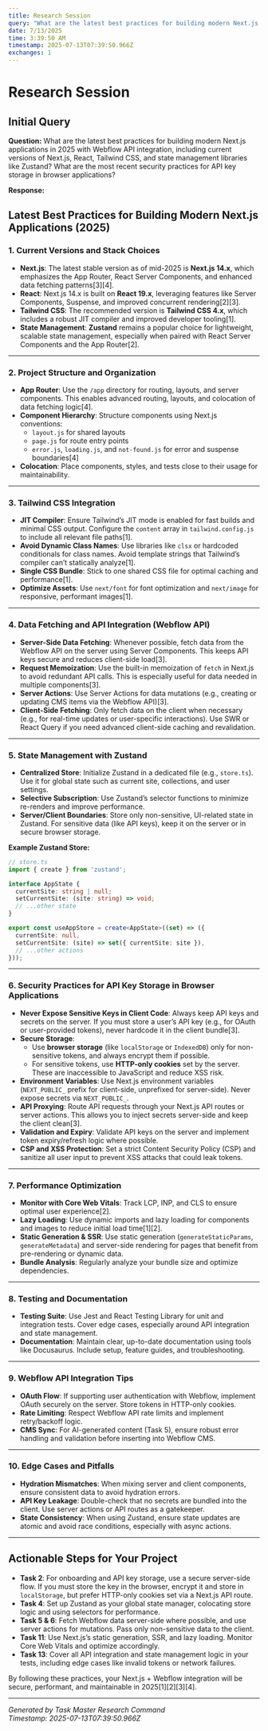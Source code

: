 ```yaml
---
title: Research Session
query: "What are the latest best practices for building modern Next.js applications in 2025 with Webflow API integration, including current versions of Next.js, React, Tailwind CSS, and state management libraries like Zustand? What are the most recent security practices for API key storage in browser applications?"
date: 7/13/2025
time: 3:39:50 AM
timestamp: 2025-07-13T07:39:50.966Z
exchanges: 1
---
```


# Research Session

## Initial Query

**Question:** What are the latest best practices for building modern Next.js applications in 2025 with Webflow API integration, including current versions of Next.js, React, Tailwind CSS, and state management libraries like Zustand? What are the most recent security practices for API key storage in browser applications?

**Response:**

## Latest Best Practices for Building Modern Next.js Applications (2025)

### 1. **Current Versions and Stack Choices**

- **Next.js**: The latest stable version as of mid-2025 is **Next.js 14.x**, which emphasizes the App Router, React Server Components, and enhanced data fetching patterns[3][4].
- **React**: Next.js 14.x is built on **React 19.x**, leveraging features like Server Components, Suspense, and improved concurrent rendering[2][3].
- **Tailwind CSS**: The recommended version is **Tailwind CSS 4.x**, which includes a robust JIT compiler and improved developer tooling[1].
- **State Management**: **Zustand** remains a popular choice for lightweight, scalable state management, especially when paired with React Server Components and the App Router[2].

---

### 2. **Project Structure and Organization**

- **App Router**: Use the `/app` directory for routing, layouts, and server components. This enables advanced routing, layouts, and colocation of data fetching logic[4].
- **Component Hierarchy**: Structure components using Next.js conventions:
  - `layout.js` for shared layouts
  - `page.js` for route entry points
  - `error.js`, `loading.js`, and `not-found.js` for error and suspense boundaries[4]
- **Colocation**: Place components, styles, and tests close to their usage for maintainability.

---

### 3. **Tailwind CSS Integration**

- **JIT Compiler**: Ensure Tailwind’s JIT mode is enabled for fast builds and minimal CSS output. Configure the `content` array in `tailwind.config.js` to include all relevant file paths[1].
- **Avoid Dynamic Class Names**: Use libraries like `clsx` or hardcoded conditionals for class names. Avoid template strings that Tailwind’s compiler can’t statically analyze[1].
- **Single CSS Bundle**: Stick to one shared CSS file for optimal caching and performance[1].
- **Optimize Assets**: Use `next/font` for font optimization and `next/image` for responsive, performant images[1].

---

### 4. **Data Fetching and API Integration (Webflow API)**

- **Server-Side Data Fetching**: Whenever possible, fetch data from the Webflow API on the server using Server Components. This keeps API keys secure and reduces client-side load[3].
- **Request Memoization**: Use the built-in memoization of `fetch` in Next.js to avoid redundant API calls. This is especially useful for data needed in multiple components[3].
- **Server Actions**: Use Server Actions for data mutations (e.g., creating or updating CMS items via the Webflow API)[3].
- **Client-Side Fetching**: Only fetch data on the client when necessary (e.g., for real-time updates or user-specific interactions). Use SWR or React Query if you need advanced client-side caching and revalidation.

---

### 5. **State Management with Zustand**

- **Centralized Store**: Initialize Zustand in a dedicated file (e.g., `store.ts`). Use it for global state such as current site, collections, and user settings.
- **Selective Subscription**: Use Zustand’s selector functions to minimize re-renders and improve performance.
- **Server/Client Boundaries**: Store only non-sensitive, UI-related state in Zustand. For sensitive data (like API keys), keep it on the server or in secure browser storage.

**Example Zustand Store:**
```typescript
// store.ts
import { create } from 'zustand';

interface AppState {
  currentSite: string | null;
  setCurrentSite: (site: string) => void;
  // ...other state
}

export const useAppStore = create<AppState>((set) => ({
  currentSite: null,
  setCurrentSite: (site) => set({ currentSite: site }),
  // ...other actions
}));
```

---

### 6. **Security Practices for API Key Storage in Browser Applications**

- **Never Expose Sensitive Keys in Client Code**: Always keep API keys and secrets on the server. If you must store a user’s API key (e.g., for OAuth or user-provided tokens), never hardcode it in the client bundle[3].
- **Secure Storage**:
  - Use **browser storage** (like `localStorage` or `IndexedDB`) only for non-sensitive tokens, and always encrypt them if possible.
  - For sensitive tokens, use **HTTP-only cookies** set by the server. These are inaccessible to JavaScript and reduce XSS risk.
- **Environment Variables**: Use Next.js environment variables (`NEXT_PUBLIC_` prefix for client-side, unprefixed for server-side). Never expose secrets via `NEXT_PUBLIC_`.
- **API Proxying**: Route API requests through your Next.js API routes or server actions. This allows you to inject secrets server-side and keep the client clean[3].
- **Validation and Expiry**: Validate API keys on the server and implement token expiry/refresh logic where possible.
- **CSP and XSS Protection**: Set a strict Content Security Policy (CSP) and sanitize all user input to prevent XSS attacks that could leak tokens.

---

### 7. **Performance Optimization**

- **Monitor with Core Web Vitals**: Track LCP, INP, and CLS to ensure optimal user experience[2].
- **Lazy Loading**: Use dynamic imports and lazy loading for components and images to reduce initial load time[1][2].
- **Static Generation & SSR**: Use static generation (`generateStaticParams`, `generateMetadata`) and server-side rendering for pages that benefit from pre-rendering or dynamic data.
- **Bundle Analysis**: Regularly analyze your bundle size and optimize dependencies.

---

### 8. **Testing and Documentation**

- **Testing Suite**: Use Jest and React Testing Library for unit and integration tests. Cover edge cases, especially around API integration and state management.
- **Documentation**: Maintain clear, up-to-date documentation using tools like Docusaurus. Include setup, feature guides, and troubleshooting.

---

### 9. **Webflow API Integration Tips**

- **OAuth Flow**: If supporting user authentication with Webflow, implement OAuth securely on the server. Store tokens in HTTP-only cookies.
- **Rate Limiting**: Respect Webflow API rate limits and implement retry/backoff logic.
- **CMS Sync**: For AI-generated content (Task 5), ensure robust error handling and validation before inserting into Webflow CMS.

---

### 10. **Edge Cases and Pitfalls**

- **Hydration Mismatches**: When mixing server and client components, ensure consistent data to avoid hydration errors.
- **API Key Leakage**: Double-check that no secrets are bundled into the client. Use server actions or API routes as a gatekeeper.
- **State Consistency**: When using Zustand, ensure state updates are atomic and avoid race conditions, especially with async actions.

---

## Actionable Steps for Your Project

- **Task 2**: For onboarding and API key storage, use a secure server-side flow. If you must store the key in the browser, encrypt it and store in `localStorage`, but prefer HTTP-only cookies set via a Next.js API route.
- **Task 4**: Set up Zustand as your global state manager, colocating store logic and using selectors for performance.
- **Task 5 & 6**: Fetch Webflow data server-side where possible, and use server actions for mutations. Pass only non-sensitive data to the client.
- **Task 11**: Use Next.js’s static generation, SSR, and lazy loading. Monitor Core Web Vitals and optimize accordingly.
- **Task 13**: Cover all API integration and state management logic in your tests, including edge cases like invalid tokens or network failures.

By following these practices, your Next.js + Webflow integration will be secure, performant, and maintainable in 2025[1][2][3][4].


---

*Generated by Task Master Research Command*  
*Timestamp: 2025-07-13T07:39:50.966Z*

